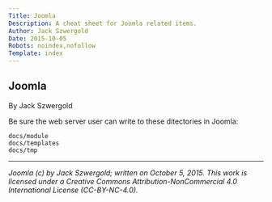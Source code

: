 ```yaml
---
Title: Joomla
Description: A cheat sheet for Joomla related items.
Author: Jack Szwergold
Date: 2015-10-05
Robots: noindex,nofollow
Template: index
---
```


## Joomla

By Jack Szwergold

Be sure the web server user can write to these ditectories in Joomla:

	docs/module
	docs/templates
	docs/tmp

***

*Joomla (c) by Jack Szwergold; written on October 5, 2015. This work is licensed under a Creative Commons Attribution-NonCommercial 4.0 International License (CC-BY-NC-4.0).*